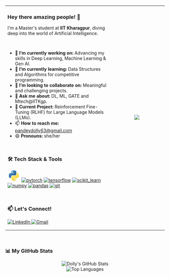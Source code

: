 <table>
<tr>
<td width="65%">

### Hey there amazing people! 👋

I'm a Master's student at **IIT Kharagpur**, diving deep into the world of Artificial Intelligence. 

<br>

- 🔭 **I’m currently working on:** Advancing my skills in Deep Learning, Machine Learning & Gen AI.
- 🌱 **I’m currently learning:** Data Structures and Algorithms for competitive programming.
- 👯 **I’m looking to collaborate on:** Meaningful and challenging projects.
- 🤔 **Ask me about:** DL, ML, GATE and Mtech@IITKgp.
- 🤔 **Current Project:** Reinforcement Fine-Tuning (RLHF) for Large Language Models (LLMs).
- 📫 **How to reach me:** [pandeydolly63@gmail.com](mailto:pandeydolly63@gmail.com)
- 😄 **Pronouns:** she/her


<br>

### 🛠️ Tech Stack & Tools

<p align="left">
  <a href="https://www.python.org" target="_blank" rel="noreferrer"><img src="https://raw.githubusercontent.com/devicons/devicon/master/icons/python/python-original.svg" alt="python" width="40" height="40"/></a>
  <a href="https://pytorch.org/" target="_blank" rel="noreferrer"><img src="https://cdn.jsdelivr.net/gh/devicons/devicon/icons/pytorch/pytorch-original.svg" alt="pytorch" width="40" height="40"/></a>
  <a href="https://www.tensorflow.org" target="_blank" rel="noreferrer"><img src="https://www.vectorlogo.zone/logos/tensorflow/tensorflow-icon.svg" alt="tensorflow" width="40" height="40"/></a>
  <a href="https://scikit-learn.org/" target="_blank" rel="noreferrer"><img src="https://upload.wikimedia.org/wikipedia/commons/0/05/Scikit_learn_logo_small.svg" alt="scikit_learn" width="40" height="40"/></a>
  <a href="https://numpy.org/" target="_blank" rel="noreferrer"><img src="https://cdn.jsdelivr.net/gh/devicons/devicon/icons/numpy/numpy-original.svg" alt="numpy" width="40" height="40"/></a>
  <a href="https://pandas.pydata.org/" target="_blank" rel="noreferrer"><img src="https://cdn.jsdelivr.net/gh/devicons/devicon/icons/pandas/pandas-original.svg" alt="pandas" width="40" height="40"/></a>
  <a href="https://git-scm.com/" target="_blank" rel="noreferrer"><img src="https://www.vectorlogo.zone/logos/git-scm/git-scm-icon.svg" alt="git" width="40" height="40"/></a>
</p>

<br>

### 📫 Let's Connect!

<p align="left">
  <a href="https://www.linkedin.com/in/dolly-pandey-0b00a0267/" target="_blank">
    <img src="https://img.shields.io/badge/LinkedIn-0077B5?style=for-the-badge&logo=linkedin&logoColor=white" alt="LinkedIn"/>
  </a>
  <a href="mailto:pandeydolly63@gmail.com">
    <img src="https://img.shields.io/badge/Gmail-D14836?style=for-the-badge&logo=gmail&logoColor=white" alt="Gmail"/>
  </a>
</p>

</td>
<td width="35%" align="center">
  <img src="https://cdn.dribbble.com/users/1162077/screenshots/3848914/media/32097c2723425a7ad64b9117621cb443.gif" width="300" />
</td>
</tr>
</table>

<br>

### 📊 My GitHub Stats

<p align="center">
  <img src="https://github-readme-stats.vercel.app/api?username=Dolly-2000&show_icons=true&theme=dracula&include_all_commits=true&count_private=true" alt="Dolly's GitHub Stats"/>
  <br/>
  <img src="https://github-readme-stats.vercel.app/api/top-langs/?username=Dolly-2000&layout=compact&langs_count=8&theme=dracula" alt="Top Languages"/>
</p>

